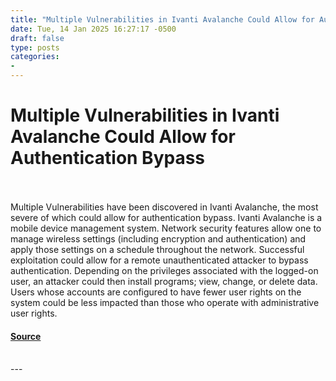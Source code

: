```yaml
---
title: "Multiple Vulnerabilities in Ivanti Avalanche Could Allow for Authentication Bypass"
date: Tue, 14 Jan 2025 16:27:17 -0500
draft: false
type: posts
categories: 
- 
---
```

# Multiple Vulnerabilities in Ivanti Avalanche Could Allow for Authentication Bypass

<br/>

<br/>
Multiple Vulnerabilities have been discovered in Ivanti Avalanche, the most severe of which could allow for authentication bypass. Ivanti Avalanche is a mobile device management system. Network security features allow one to manage wireless settings (including encryption and authentication) and apply those settings on a schedule throughout the network. Successful exploitation could allow for a remote unauthenticated attacker to bypass authentication. Depending on the privileges associated with the logged-on user, an attacker could then install programs; view, change, or delete data. Users whose accounts are configured to have fewer user rights on the system could be less impacted than those who operate with administrative user rights.

#### [Source](https://www.cisecurity.org/advisory/multiple-vulnerabilities-in-ivanti-avalanche-could-allow-for-authentication-bypass_2025-005)

<br/>
---
